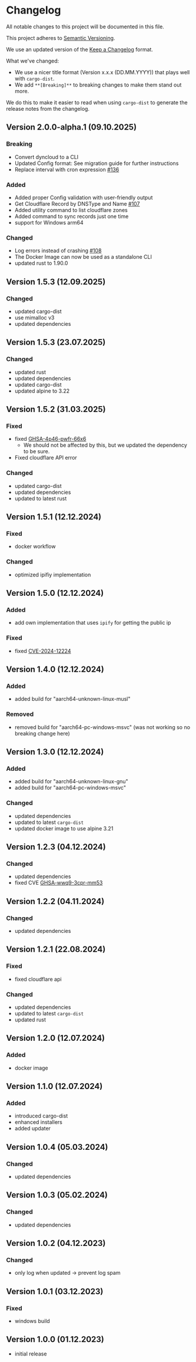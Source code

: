 # Changelog

All notable changes to this project will be documented in this file.

This project adheres to [Semantic Versioning](https://semver.org/spec/v2.0.0.html).

We use an updated version of the [Keep a Changelog](https://keepachangelog.com/en/1.1.0/) format.

What we've changed:

- We use a nicer title format (Version x.x.x (DD.MM.YYYY)) that plays well with `cargo-dist`.
- We add `**[Breaking]**` to breaking changes to make them stand out more.
  <br>

We do this to make it easier to read when using `cargo-dist` to generate the release notes from the changelog.

## Version 2.0.0-alpha.1 (09.10.2025)

### Breaking

- Convert dyncloud to a CLI
- Updated Config format: See migration guide for further instructions
- Replace interval with cron expression [#136](https://github.com/DenuxPlays/dyncloud/issues/136)

### Added

- Added proper Config validation with user-friendly output
- Get Cloudflare Record by DNSType and Name [#107](https://github.com/DenuxPlays/dyncloud/issues/107)
- Added utility command to list cloudflare zones
- Added command to sync records just one time
- support for Windows arm64

### Changed

- Log errors instead of crashing [#108](https://github.com/DenuxPlays/dyncloud/issues/108)
- The Docker Image can now be used as a standalone CLI
- updated rust to 1.90.0

## Version 1.5.3 (12.09.2025)

### Changed

- updated cargo-dist
- use mimalloc v3
- updated dependencies

## Version 1.5.3 (23.07.2025)

### Changed

- updated rust
- updated dependencies
- updated cargo-dist
- updated alpine to 3.22

## Version 1.5.2 (31.03.2025)

### Fixed

- fixed [GHSA-4p46-pwfr-66x6](https://github.com/DenuxPlays/dyncloud/security/dependabot/7)
    - We should not be affected by this, but we updated the dependency to be sure.
- Fixed cloudflare API error

### Changed

- updated cargo-dist
- updated dependencies
- updated to latest rust

## Version 1.5.1 (12.12.2024)

### Fixed

- docker workflow

### Changed

- optimized ipifiy implementation

## Version 1.5.0 (12.12.2024)

### Added

- add own implementation that uses `ipify` for getting the public ip

### Fixed

- fixed [CVE-2024-12224](https://github.com/DenuxPlays/dyncloud/security/dependabot/6)

## Version 1.4.0 (12.12.2024)

### Added

- added build for "aarch64-unknown-linux-musl"

### Removed

- removed build for "aarch64-pc-windows-msvc" (was not working so no breaking change here)

## Version 1.3.0 (12.12.2024)

### Added

- added build for "aarch64-unknown-linux-gnu"
- added build for "aarch64-pc-windows-msvc"

### Changed

- updated dependencies
- updated to latest `cargo-dist`
- updated docker image to use alpine 3.21

## Version 1.2.3 (04.12.2024)

### Changed

- updated dependencies
- fixed CVE [GHSA-wwq9-3cpr-mm53](https://github.com/DenuxPlays/dyncloud/security/dependabot/5)

## Version 1.2.2 (04.11.2024)

### Changed

- updated dependencies

## Version 1.2.1 (22.08.2024)

### Fixed

- fixed cloudflare api

### Changed

- updated dependencies
- updated to latest `cargo-dist`
- updated rust

## Version 1.2.0 (12.07.2024)

### Added

- docker image

## Version 1.1.0 (12.07.2024)

### Added

- introduced cargo-dist
- enhanced installers
- added updater

## Version 1.0.4 (05.03.2024)

### Changed

- updated dependencies

## Version 1.0.3 (05.02.2024)

### Changed

- updated dependencies

## Version 1.0.2 (04.12.2023)

### Changed

- only log when updated -> prevent log spam

## Version 1.0.1 (03.12.2023)

### Fixed

- windows build

## Version 1.0.0 (01.12.2023)

- initial release
